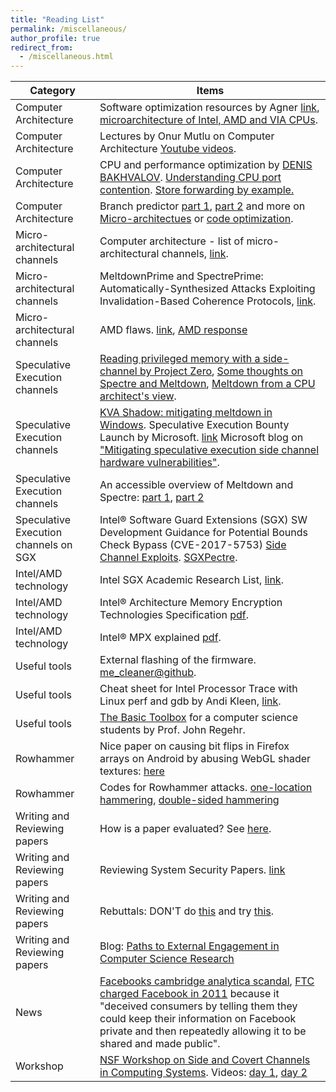 ```yaml
---
title: "Reading List"
permalink: /miscellaneous/
author_profile: true
redirect_from: 
  - /miscellaneous.html
---
```

| Category                 | Items                                                                            |
|--------------------------|--------------------------------------------------------------------------------- |
| Computer Architecture | Software optimization resources by Agner [link](http://agner.org/optimize/), [microarchitecture of Intel, AMD and VIA CPUs](http://agner.org/optimize/microarchitecture.pdf). | 
| Computer Architecture | Lectures by Onur Mutlu on Computer Architecture [Youtube videos](https://www.youtube.com/playlist?list=PL5Q2soXY2Zi9OhoVQBXYFIZywZXCPl4M_). |
| Computer Architecture | CPU and performance optimization by [DENIS BAKHVALOV](https://dendibakh.github.io/notes/). [Understanding CPU port contention](https://dendibakh.github.io/blog/2018/03/21/port-contention). [Store forwarding by example.](https://dendibakh.github.io/blog/2018/03/09/Store-forwarding)
| Computer Architecture | Branch predictor [part 1](https://xania.org/201602/bpu-part-one), [part 2](https://xania.org/201602/bpu-part-two) and more on [Micro-architectues](https://xania.org/Microarchitecture) or [code optimization](https://xania.org/).
| Micro-architectural channels | Computer architecture - list of micro-architectural channels, [link](https://github.com/MattPD/cpplinks/blob/master/comparch.micro.channels.md). | 
| Micro-architectural channels | MeltdownPrime and SpectrePrime: Automatically-Synthesized Attacks Exploiting Invalidation-Based Coherence Protocols, [link](https://arxiv.org/abs/1802.03802).|
| Micro-architectural channels | AMD flaws. [link](https://safefirmware.com/amdflaws_whitepaper.pdf), [AMD response](https://community.amd.com/community/amd-corporate/blog/2018/03/20/initial-amd-technical-assessment-of-cts-labs-research) |
| Speculative Execution channels | [Reading privileged memory with a side-channel by Project Zero](https://googleprojectzero.blogspot.ca/2018/01/reading-privileged-memory-with-side.html), [Some thoughts on Spectre and Meltdown](http://www.daemonology.net/blog/2018-01-17-some-thoughts-on-spectre-and-meltdown.html), [Meltdown from a CPU architect's view](https://www.realworldtech.com/forum/?threadid=174129&curpostid=174159). |
| Speculative Execution channels | [KVA Shadow: mitigating meltdown in Windows](https://blogs.technet.microsoft.com/srd/2018/03/23/kva-shadow-mitigating-meltdown-on-windows/). Speculative Execution Bounty Launch by Microsoft. [link](https://blogs.technet.microsoft.com/msrc/2018/03/14/speculative-execution-bounty-launch/) Microsoft blog on ["Mitigating speculative execution side channel hardware vulnerabilities"](https://blogs.technet.microsoft.com/srd/2018/03/15/mitigating-speculative-execution-side-channel-hardware-vulnerabilities/). |
| Speculative Execution channels | An accessible overview of Meltdown and Spectre: [part 1](https://blog.trailofbits.com/2018/01/30/an-accessible-overview-of-meltdown-and-spectre-part-1/), [part 2](https://blog.trailofbits.com/2018/03/22/an-accessible-overview-of-meltdown-and-spectre-part-2/) |
| Speculative Execution channels on SGX | Intel® Software Guard Extensions (SGX) SW Development Guidance for Potential Bounds Check Bypass (CVE-2017-5753) [Side Channel Exploits](https://software.intel.com/sites/default/files/managed/e1/ec/SGX_SDK_Developer_Guidance-CVE-2017-5753.pdf). [SGXPectre](https://github.com/osusecLab/SgxPectre).
| Intel/AMD technology | Intel SGX Academic Research List, [link](https://software.intel.com/en-us/sgx/academic-research). | 
| Intel/AMD technology | Intel® Architecture Memory Encryption Technologies Specification [pdf](https://software.intel.com/sites/default/files/managed/a5/16/Multi-Key-Total-Memory-Encryption-Spec.pdf). |
| Intel/AMD technology | Intel® MPX explained [pdf](https://intel-mpx.github.io/design/). |
|Useful tools | External flashing of the firmware. [me_cleaner@github](https://github.com/corna/me_cleaner/wiki/External-flashing). | 
|Useful tools | Cheat sheet for Intel Processor Trace with Linux perf and gdb by Andi Kleen, [link](http://halobates.de/blog/p/410).| 
|Useful tools | [The Basic Toolbox](https://blog.regehr.org/archives/1578) for a computer science students by Prof. John Regehr. | 
| Rowhammer | Nice paper on causing bit flips in Firefox arrays on Android by abusing WebGL shader textures: [here](https://csdl.computer.org/csdl/proceedings/sp/2018/4353/00/435301a357.pdf) | 
| Rowhammer | Codes for Rowhammer attacks. [one-location hammering](https://github.com/IAIK/flipfloyd), [double-sided hammering](https://github.com/IAIK/rowhammerjs/tree/master/native)| 
| Writing and Reviewing papers | How is a paper evaluated? See [here](https://nebelwelt.net/blog/20180303-PCexperience.html). | 
| Writing and Reviewing papers | Reviewing System Security Papers. [link](https://www.sigarch.org/reviewing-system-security-papers/)| 
| Writing and Reviewing papers | Rebuttals: DON'T do [this](https://replicationindex.wordpress.com/2017/11/16/preprint-z-curve-a-method-for-the-estimating-replicability-based-on-test-statistics-in-original-studies-schimmack-brunner-2017/) and try [this](https://www.st.cs.uni-saarland.de/zeller/onresearch/rebuttal-patterns.php3). | 
| Writing and Reviewing papers | Blog: [Paths to External Engagement in Computer Science Research](https://blog.regehr.org/archives/1586) |
| News | [Facebooks cambridge analytica scandal](https://arstechnica.com/tech-policy/2018/03/facebooks-cambridge-analytica-scandal-explained/),  [FTC charged Facebook in 2011](https://www.ftc.gov/news-events/press-releases/2011/11/facebook-settles-ftc-charges-it-deceived-consumers-failing-keep) because it "deceived consumers by telling them they could keep their information on Facebook private and then repeatedly allowing it to be shared and made public". |
| Workshop | [NSF Workshop on Side and Covert Channels in Computing Systems](https://sites.google.com/view/sccs2018/home). Videos: [day 1](https://www.youtube.com/watch?v=DqS5wgN-4Ts), [day 2](https://www.youtube.com/watch?v=U7OeDkoc4RQ) |
